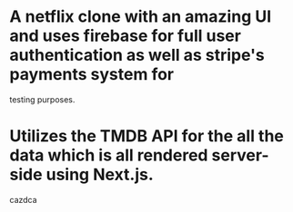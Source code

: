  # A netflix clone with an amazing UI and uses firebase for full user authentication as well as stripe's payments system for
  testing purposes.   
 # Utilizes the TMDB API for the all the data which is all rendered server-side using Next.js.
   
   
cazdca 
